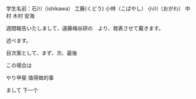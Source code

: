 学生名前：石川（ishikawa） 工藤(くどう) 小林（こばやし） 小川（おがわ） 中村 木村 安海

週間報告いたしまして、遠藤梅谷研の　より、発表させて戴きます。

述べます。

目次案として、まず、次、最後

この場合は

やり甲斐 值得做的事

まして 下一个